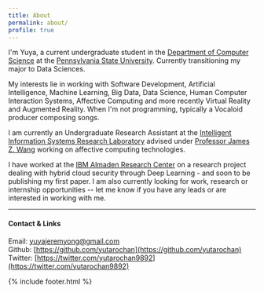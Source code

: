 ```yaml
---
title: About
permalink: about/
profile: true
---
```


I'm Yuya, a current undergraduate student in the [Department of Computer Science](http://www.cse.psu.edu/) at the <a href="http://www.psu.edu/">Pennsylvania State University</a>. Currently transitioning my major to Data Sciences.

My interests lie in working with Software Development, Artificial Intelligence, Machine Learning, Big Data, Data Science, Human Computer Interaction Systems, Affective Computing and more recently Virtual Reality and Augmented Reality. When I'm not programming, typically a Vocaloid producer composing songs.

I am currently an Undergraduate Research Assistant at the [Intelligent Information Systems Research Laboratory](http://iis.ist.psu.edu/) advised under [Professor James Z. Wang](http://wang.ist.psu.edu/docs/home.shtml) working on affective computing technologies.

I have worked at the [IBM Almaden Research Center](http://www.research.ibm.com/labs/almaden/index.shtml) on a research project dealing with hybrid cloud security through Deep Learning - and soon to be publishing my first paper. I am also currently looking for work, research or internship opportunities -- let me know if you have any leads or are interested in working with me.

***

#### Contact & Links
Email: [yuyajeremyong@gmail.com](mailto:yuyajeremyong@gmail.com)<br />
Github: [https://github.com/yutarochan](https://github.com/yutarochan)<br />
Twitter: [https://twitter.com/yutarochan9892](https://twitter.com/yutarochan9892)<br />

{% include footer.html %}
